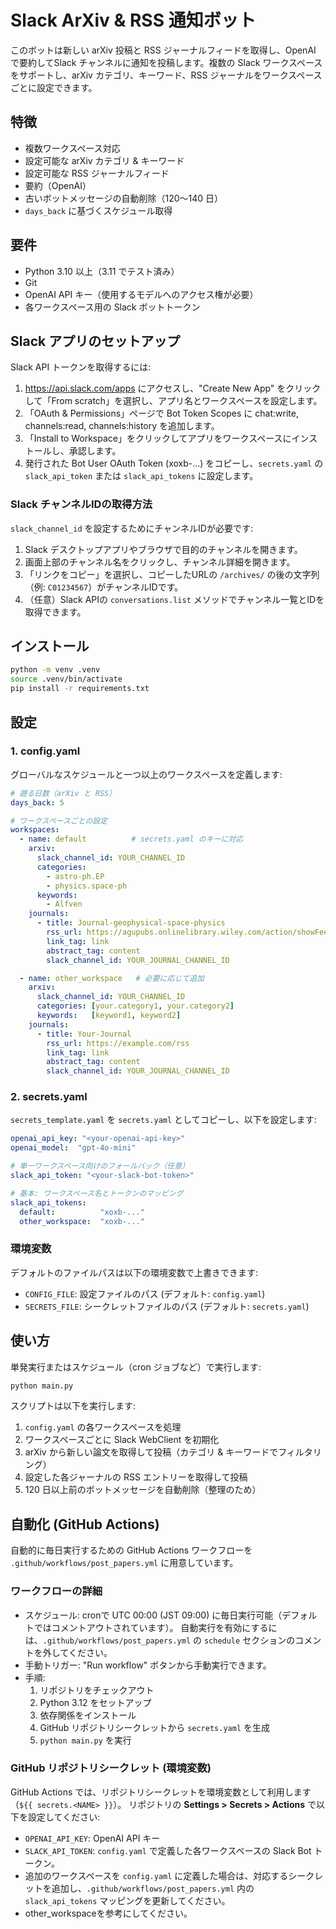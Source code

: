 <!--
  Slack ArXiv & RSS 通知ボットの README 日本語版
-->
# Slack ArXiv & RSS 通知ボット

このボットは新しい arXiv 投稿と RSS ジャーナルフィードを取得し、OpenAI で要約してSlack チャンネルに通知を投稿します。複数の Slack ワークスペースをサポートし、arXiv カテゴリ、キーワード、RSS ジャーナルをワークスペースごとに設定できます。

## 特徴
- 複数ワークスペース対応
- 設定可能な arXiv カテゴリ & キーワード
- 設定可能な RSS ジャーナルフィード
- 要約（OpenAI）
- 古いボットメッセージの自動削除（120～140 日）
- `days_back` に基づくスケジュール取得

## 要件
- Python 3.10 以上（3.11 でテスト済み）
- Git
- OpenAI API キー（使用するモデルへのアクセス権が必要）
- 各ワークスペース用の Slack ボットトークン
  
## Slack アプリのセットアップ
Slack API トークンを取得するには:
1. https://api.slack.com/apps にアクセスし、"Create New App" をクリックして「From scratch」を選択し、アプリ名とワークスペースを設定します。
2. 「OAuth & Permissions」ページで Bot Token Scopes に chat:write, channels:read, channels:history を追加します。
3. 「Install to Workspace」をクリックしてアプリをワークスペースにインストールし、承認します。
4. 発行された Bot User OAuth Token (xoxb-...) をコピーし、`secrets.yaml` の `slack_api_token` または `slack_api_tokens` に設定します。

### Slack チャンネルIDの取得方法

`slack_channel_id` を設定するためにチャンネルIDが必要です:
1. Slack デスクトップアプリやブラウザで目的のチャンネルを開きます。
2. 画面上部のチャンネル名をクリックし、チャンネル詳細を開きます。
3. 「リンクをコピー」を選択し、コピーしたURLの `/archives/` の後の文字列（例: `C01234567`）がチャンネルIDです。
4. （任意）Slack APIの `conversations.list` メソッドでチャンネル一覧とIDを取得できます。

## インストール
```bash
python -m venv .venv
source .venv/bin/activate
pip install -r requirements.txt
```

## 設定

### 1. config.yaml

グローバルなスケジュールと一つ以上のワークスペースを定義します:

```yaml
# 遡る日数（arXiv と RSS）
days_back: 5

# ワークスペースごとの設定
workspaces:
  - name: default          # secrets.yaml のキーに対応
    arxiv:
      slack_channel_id: YOUR_CHANNEL_ID
      categories:
        - astro-ph.EP
        - physics.space-ph
      keywords:
        - Alfven
    journals:
      - title: Journal-geophysical-space-physics
        rss_url: https://agupubs.onlinelibrary.wiley.com/action/showFeed?jc=21699402&type=etoc&feed=rss
        link_tag: link
        abstract_tag: content
        slack_channel_id: YOUR_JOURNAL_CHANNEL_ID

  - name: other_workspace   # 必要に応じて追加
    arxiv:
      slack_channel_id: YOUR_CHANNEL_ID
      categories: [your.category1, your.category2]
      keywords:   [keyword1, keyword2]
    journals:
      - title: Your-Journal
        rss_url: https://example.com/rss
        link_tag: link
        abstract_tag: content
        slack_channel_id: YOUR_JOURNAL_CHANNEL_ID
```

### 2. secrets.yaml

`secrets_template.yaml` を `secrets.yaml` としてコピーし、以下を設定します:

```yaml
openai_api_key: "<your-openai-api-key>"
openai_model:  "gpt-4o-mini"

# 単一ワークスペース向けのフォールバック（任意）
slack_api_token: "<your-slack-bot-token>"

# 基本: ワークスペース名とトークンのマッピング
slack_api_tokens:
  default:          "xoxb-..."
  other_workspace:  "xoxb-..."
```
### 環境変数

デフォルトのファイルパスは以下の環境変数で上書きできます:

- `CONFIG_FILE`: 設定ファイルのパス (デフォルト: `config.yaml`)
- `SECRETS_FILE`: シークレットファイルのパス (デフォルト: `secrets.yaml`)

## 使い方

単発実行またはスケジュール（cron ジョブなど）で実行します:

```bash
python main.py
```

スクリプトは以下を実行します:
1. `config.yaml` の各ワークスペースを処理
2. ワークスペースごとに Slack WebClient を初期化
3. arXiv から新しい論文を取得して投稿（カテゴリ & キーワードでフィルタリング）
4. 設定した各ジャーナルの RSS エントリーを取得して投稿
5. 120 日以上前のボットメッセージを自動削除（整理のため）

## 自動化 (GitHub Actions)

自動的に毎日実行するための GitHub Actions ワークフローを `.github/workflows/post_papers.yml` に用意しています。

### ワークフローの詳細
- スケジュール: cronで UTC 00:00 (JST 09:00) に毎日実行可能（デフォルトではコメントアウトされています）。
  自動実行を有効にするには、`.github/workflows/post_papers.yml` の `schedule` セクションのコメントを外してください。
- 手動トリガー: "Run workflow" ボタンから手動実行できます。
- 手順:
  1. リポジトリをチェックアウト
  2. Python 3.12 をセットアップ
  3. 依存関係をインストール
  4. GitHub リポジトリシークレットから `secrets.yaml` を生成
  5. `python main.py` を実行

### GitHub リポジトリシークレット (環境変数)

GitHub Actions では、リポジトリシークレットを環境変数として利用します（`${{ secrets.<NAME> }}`）。
リポジトリの **Settings > Secrets > Actions** で以下を設定してください:

- `OPENAI_API_KEY`: OpenAI API キー
- `SLACK_API_TOKEN`: `config.yaml` で定義した各ワークスペースの Slack Bot トークン。 
- 追加のワークスペースを `config.yaml` に定義した場合は、対応するシークレットを追加し、`.github/workflows/post_papers.yml` 内の `slack_api_tokens` マッピングを更新してください。
- other_workspaceを参考にしてください。
